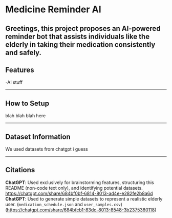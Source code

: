 # Medicine Reminder AI

Greetings, this project proposes an AI-powered reminder bot that assists individuals like the elderly in taking their medication consistently and safely.
---

## Features

-AI stuff

---

## How to Setup

blah blah blah here 

---
## Dataset Information

We used datasets from chatgpt i guess

---

## Citations
**ChatGPT**: Used exclusively for brainstorming features, structuring this README (non-code text only), and identifying potential datasets. https://chatgpt.com/share/684bf0bf-6814-8013-ad4e-e282fe2b8a6d
**ChatGPT**: Used to generate simple datasets to represent a realistic elderly user. (`medication_schedule.json` and `user_samples.csv`) (https://chatgpt.com/share/684bfcb1-83dc-8013-8548-3b2375360118)
